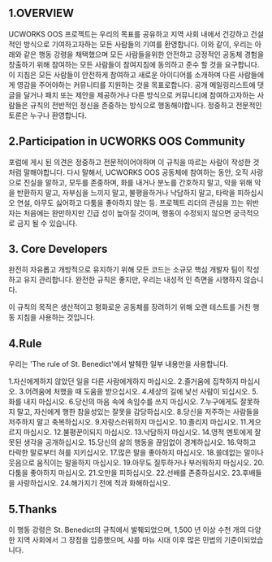 ## 1.OVERVIEW

UCWORKS OOS 프로젝트는 우리의 목표를 공유하고 지역 사회 내에서 건강하고 건설적인 방식으로 기여하고자하는 모든 사람들의 기여를 환영합니다.
이와 같이, 우리는 아래와 같은 행동 강령을 채택했으며 모든 사람들을위한 안전하고 긍정적인 공동체 경험을 창출하기 위해 참여하는 모든 사람들이 참여지침에 동의하고 준수 할 것을 요구합니다.
이 지침은 모든 사람들이 안전하게 참여하고 새로운 아이디어를 소개하며 다른 사람들에게 영감을 주어야하는 커뮤니티를 지원하는 것을 목표로합니다.
공개 메일링리스트에 댓글을 달거나 패치 또는 제안을 제공하거나 다른 방식으로 커뮤니티에 참여하고자하는 사람들은 규칙의 전반적인 정신을 존중하는 방식으로 행동해야합니다.
정중하고 전문적인 토론은 누구나 환영합니다.

## 2.Participation in UCWORKS OOS Community

포럼에 게시 된 의견은 정중하고 전문적이어야하며 이 규칙을 따르는 사람이 작성한 것처럼 말해야합니다. 
다시 말해서, UCWORKS OOS 공동체에 참여하는 동안, 오직 사랑으로 진실을 말하고, 모두를 존중하며, 화를 내거나 분노를 간호하지 말고, 악을 위해 악을 반환하지 말고, 자부심을 느끼지 말고, 
불평을하거나 낙담하지 말고, 타락을 피하십시오 연설, 아무도 싫어하고 다툼을 좋아하지 않는 등. 
프로젝트 리더의 관심을 끄는 위반자는 처음에는 완만하지만 긴급 성이 높아질 것이며, 행동이 수정되지 않으면 궁극적으로 금지 될 수 있습니다.

## 3. Core Developers

완전히 자유롭고 개방적으로 유지하기 위해 모든 코드는 소규모 핵심 개발자 팀이 작성하고 유지 관리합니다. 
완전한 규칙은 좋지만, 우리는 내성적 인 측면을 시행하지 않습니다. 

이 규칙의 목적은 생산적이고 평화로운 공동체를 장려하기 위해 오랜 테스트를 거친 행동 지침을 사용하는 것입니다.

## 4.Rule

우리는 'The rule of St. Benedict'에서 발췌한 일부 내용만을 사용합니다.

 1.자신에게하지 않았던 일을 다른 사람에게하지 마십시오.
 2.즐거움에 집착하지 마십시오.
 3.어려움에 처했을 때 도움을 받으십시오.
 4.세상의 길에 낯선 사람이 되십시오.
 5.화를 내지 마십시오.
 6.당신의 마음 속에 속임수를 쓰지 마십시오.
 7.누구에게도 잘못하지 말고, 자신에게 행한 참을성있는 잘못을 감당하십시오.
 8.당신을 저주하는 사람들을 저주하지 말고 축복하십시오.
 9.자랑스러워하지 마십시오.
 10.졸리지 마십시오.
 11.게으르지 마십시오.
 12.불평꾼이되지 마십시오.
 13.낙담하지 마십시오.
 14.영적 멘토에게 잘못된 생각을 공개하십시오.
 15.당신의 삶의 행동을 끊임없이 경계하십시오.
 16.악하고 타락한 말로부터 혀를 지키십시오.
 17.많은 말을 좋아하지 마십시오.
 18.쓸데없는 말이나 웃음으로 움직이는 말을하지 마십시오.
 19.아무도 질투하거나 부러워하지 마십시오.
 20.다툼을 좋아하지 마십시오.
 21.오만을 피하십시오.
 22.선배를 존중하십시오.
 23.후배들을 사랑하십시오.
 24.해가지기 전에 적과 화해하십시오.

## 5.Thanks

이 행동 강령은 St. Benedict의 규칙에서 발췌되었으며, 1,500 년 이상 수천 개의 다양한 지역 사회에서 그 장점을 입증했으며, 샤를 마뉴 시대 이후 많은 민법의 기준이되었습니다.

